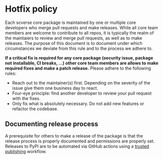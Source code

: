 # Hotfix policy

Each scverse core package is maintained by one or multiple core developers who merge pull requests and make releases.
While all core team members are welcome to contribute to all repos, it is typically the realm of the maintaiers
to review and merge pull requests, as well as to make releases. The purpose of this document is to document under which circumstances we
deviate from this rule and to the process we adhere to.

**If a critical fix is required for any core package (security issue, package not installable, CI breaks, ...)
other core team members are allows to make required fixes and make a patch release.** Please adhere to the following rules:

- Reach out to the maintainer(s) first. Depending on the severity of the issue give them one business day to react.
- Four-eye principle: find another developer to review your pull request with the fixes.
- Only fix what is absolutely necessary. Do not add new features or refactor the codebase.

## Documenting release process

A prerequisite for others to make a release of the package is that the release process is properly documented
and permissions are properly set. Releases to PyPI are to be automated via GitHub actions using
a [trusted publishing](https://docs.pypi.org/trusted-publishers/) workflow.
